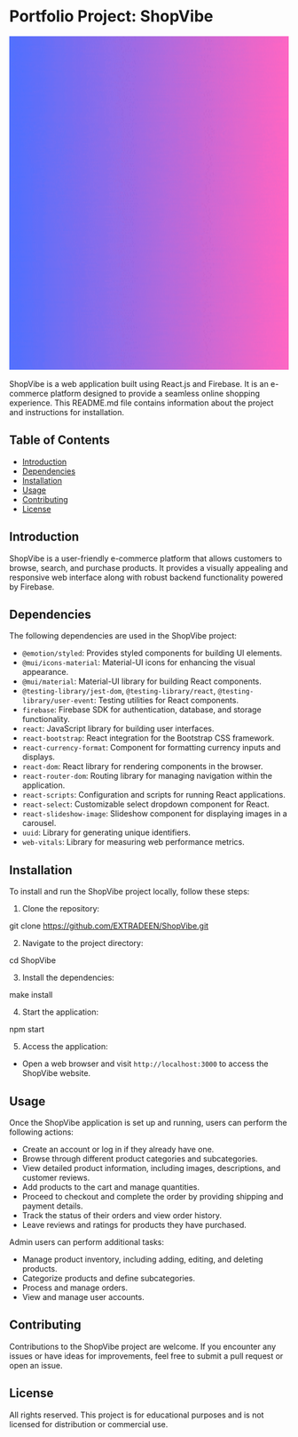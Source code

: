 <h1> Portfolio Project: ShopVibe </h1>

<p align="center">
<img src="shopvibe.gif" width="800" height="600">


ShopVibe is a web application built using React.js and Firebase. It is an e-commerce platform designed to provide a seamless online shopping experience. This README.md file contains information about the project and instructions for installation.

## Table of Contents

- [Introduction](#introduction)
- [Dependencies](#dependencies)
- [Installation](#installation)
- [Usage](#usage)
- [Contributing](#contributing)
- [License](#license)

## Introduction

ShopVibe is a user-friendly e-commerce platform that allows customers to browse, search, and purchase products. It provides a visually appealing and responsive web interface along with robust backend functionality powered by Firebase.

## Dependencies

The following dependencies are used in the ShopVibe project:

- `@emotion/styled`: Provides styled components for building UI elements.
- `@mui/icons-material`: Material-UI icons for enhancing the visual appearance.
- `@mui/material`: Material-UI library for building React components.
- `@testing-library/jest-dom`, `@testing-library/react`, `@testing-library/user-event`: Testing utilities for React components.
- `firebase`: Firebase SDK for authentication, database, and storage functionality.
- `react`: JavaScript library for building user interfaces.
- `react-bootstrap`: React integration for the Bootstrap CSS framework.
- `react-currency-format`: Component for formatting currency inputs and displays.
- `react-dom`: React library for rendering components in the browser.
- `react-router-dom`: Routing library for managing navigation within the application.
- `react-scripts`: Configuration and scripts for running React applications.
- `react-select`: Customizable select dropdown component for React.
- `react-slideshow-image`: Slideshow component for displaying images in a carousel.
- `uuid`: Library for generating unique identifiers.
- `web-vitals`: Library for measuring web performance metrics.

## Installation

To install and run the ShopVibe project locally, follow these steps:

1. Clone the repository:

git clone https://github.com/EXTRADEEN/ShopVibe.git


2. Navigate to the project directory:

cd ShopVibe


3. Install the dependencies:

make install


4. Start the application:

npm start


5. Access the application:

- Open a web browser and visit `http://localhost:3000` to access the ShopVibe website.

## Usage

Once the ShopVibe application is set up and running, users can perform the following actions:

- Create an account or log in if they already have one.
- Browse through different product categories and subcategories.
- View detailed product information, including images, descriptions, and customer reviews.
- Add products to the cart and manage quantities.
- Proceed to checkout and complete the order by providing shipping and payment details.
- Track the status of their orders and view order history.
- Leave reviews and ratings for products they have purchased.

Admin users can perform additional tasks:

- Manage product inventory, including adding, editing, and deleting products.
- Categorize products and define subcategories.
- Process and manage orders.
- View and manage user accounts.

## Contributing

Contributions to the ShopVibe project are welcome. If you encounter any issues or have ideas for improvements, feel free to submit a pull request or open an issue.

## License

All rights reserved. This project is for educational purposes and is not licensed for distribution or commercial use.
